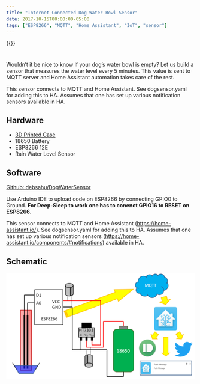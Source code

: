 ```yaml
---
title: "Internet Connected Dog Water Bowl Sensor"
date: 2017-10-15T00:00:00-05:00
tags: ["ESP8266", "MQTT", "Home Assistant", "IoT", "sensor"]
---
```


{{<youtube AfrIyBWgfdM>}}

#

Wouldn’t it be nice to know if your dog’s water bowl is empty? Let us build a sensor that measures the water level every 5 minutes. This value is sent to MQTT server and Home Assistant automation takes care of the rest.

This sensor connects to MQTT and Home Assistant. See dogsensor.yaml for adding this to HA. Assumes that one has set up various notification sensors available in HA.

## Hardware

- [3D Printed Case](https://www.thingiverse.com/thing:2588240)
- 18650 Battery
- ESP8266 12E
- Rain Water Level Sensor

## Software

[Github: debsahu/DogWaterSensor](https://github.com/debsahu/DogWaterSensor)

Use Arduino IDE to upload code on ESP8266 by connecting GPIO0 to Ground. **For Deep-Sleep to work one has to conenct GPIO16 to RESET on ESP8266**.

This sensor connects to MQTT and Home Assistant (https://home-assistant.io/). See dogsensor.yaml for adding this to HA. Assumes that one has set up various notification sensors (https://home-assistant.io/components/#notifications) available in HA.

## Schematic

![schematic](https://github.com/debsahu/DogWaterSensor/raw/master/Schematic.png)